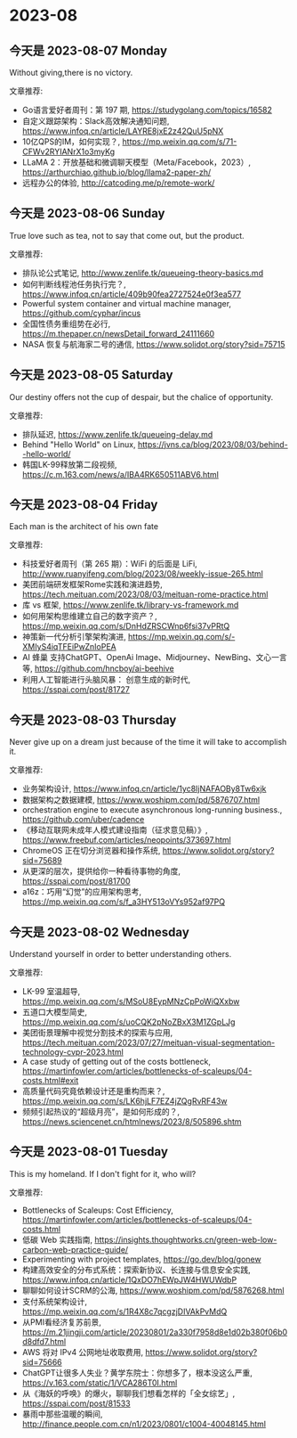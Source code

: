 # 2023-08

## 今天是 2023-08-07 Monday

Without giving,there is no victory.

文章推荐:
- Go语言爱好者周刊：第 197 期, https://studygolang.com/topics/16582
- 自定义跟踪架构：Slack高效解决通知问题, https://www.infoq.cn/article/LAYRE8jxE2z42QuU5pNX
- 10亿QPS的IM，如何实现？, https://mp.weixin.qq.com/s/71-CFWv2RYIANrX1o3myKg
- LLaMA 2：开放基础和微调聊天模型（Meta/Facebook，2023）, https://arthurchiao.github.io/blog/llama2-paper-zh/
- 远程办公的体验, http://catcoding.me/p/remote-work/


## 今天是 2023-08-06 Sunday

True love such as tea, not to say that come out, but the product.

文章推荐:
- 排队论公式笔记, http://www.zenlife.tk/queueing-theory-basics.md
- 如何判断线程池任务执行完？, https://www.infoq.cn/article/409b90fea2727524e0f3ea577
- Powerful system container and virtual machine manager, https://github.com/cyphar/incus
- 全国性债务重组势在必行, https://m.thepaper.cn/newsDetail_forward_24111660
- NASA 恢复与航海家二号的通信, https://www.solidot.org/story?sid=75715

## 今天是 2023-08-05 Saturday

Our destiny offers not the cup of despair, but the chalice of opportunity.

文章推荐:
- 排队延迟, https://www.zenlife.tk/queueing-delay.md
- Behind "Hello World" on Linux, https://jvns.ca/blog/2023/08/03/behind--hello-world/
- 韩国LK-99释放第二段视频, https://c.m.163.com/news/a/IBA4RK650511ABV6.html

## 今天是 2023-08-04 Friday

Each man is the architect of his own fate

文章推荐:
- 科技爱好者周刊（第 265 期）：WiFi 的后面是 LiFi, http://www.ruanyifeng.com/blog/2023/08/weekly-issue-265.html
- 美团前端研发框架Rome实践和演进趋势, https://tech.meituan.com/2023/08/03/meituan-rome-practice.html
- 库 vs 框架, https://www.zenlife.tk/library-vs-framework.md
- 如何用架构思维建立自己的数字资产？, https://mp.weixin.qq.com/s/DnHdZRSCWnp6fsi37vPRtQ
- 神策新一代分析引擎架构演进, https://mp.weixin.qq.com/s/-XMIyS4iqTFEiPwZnIoPEA
- AI 蜂巢 支持ChatGPT、OpenAi Image、Midjourney、NewBing、文心一言等, https://github.com/hncboy/ai-beehive
- 利用人工智能进行头脑风暴： 创意生成的新时代, https://sspai.com/post/81727


## 今天是 2023-08-03 Thursday

Never give up on a dream just because of the time it will take to accomplish it.

文章推荐:
- 业务架构设计, https://www.infoq.cn/article/1yc8IjNAFAOBy8Tw6xjk
- 数据架构之数据建模, https://www.woshipm.com/pd/5876707.html
- orchestration engine to execute asynchronous long-running business., https://github.com/uber/cadence
- 《移动互联网未成年人模式建设指南（征求意见稿）》, https://www.freebuf.com/articles/neopoints/373697.html
- ChromeOS 正在切分浏览器和操作系统, https://www.solidot.org/story?sid=75689
- 从更深的层次，提供给你一种看待事物的角度, https://sspai.com/post/81700
- a16z：巧用“幻觉”的应用架构思考, https://mp.weixin.qq.com/s/f_a3HY513oVYs952af97PQ

## 今天是 2023-08-02 Wednesday

Understand yourself in order to better understanding others.

文章推荐:
- LK-99 室温超导, https://mp.weixin.qq.com/s/MSoU8EypMNzCpPoWiQXxbw
- 五道口大模型简史, https://mp.weixin.qq.com/s/uoCQK2pNoZBxX3M1ZGpLJg
- 美团街景理解中视觉分割技术的探索与应用, https://tech.meituan.com/2023/07/27/meituan-visual-segmentation-technology-cvpr-2023.html
- A case study of getting out of the costs bottleneck, https://martinfowler.com/articles/bottlenecks-of-scaleups/04-costs.html#exit
- 高质量代码究竟依赖设计还是重构而来？, https://mp.weixin.qq.com/s/LK6hjLF7EZ4jZQgRvRF43w
- 频频引起热议的“超级月亮”，是如何形成的？, https://news.sciencenet.cn/htmlnews/2023/8/505896.shtm


## 今天是 2023-08-01 Tuesday

This is my homeland. If I don't fight for it, who will?

文章推荐:
- Bottlenecks of Scaleups: Cost Efficiency, https://martinfowler.com/articles/bottlenecks-of-scaleups/04-costs.html
- 低碳 Web 实践指南, https://insights.thoughtworks.cn/green-web-low-carbon-web-practice-guide/
- Experimenting with project templates, https://go.dev/blog/gonew
- 构建高效安全的分布式系统：探索新协议、长连接与信息安全实践, https://www.infoq.cn/article/1QxDO7hEWpJW4HWUWdbP
- 聊聊如何设计SCRM的公海, https://www.woshipm.com/pd/5876268.html
- 支付系统架构设计, https://mp.weixin.qq.com/s/1R4X8c7qcgzjDIVAkPvMdQ
- 从PMI看经济复苏前景, https://m.21jingji.com/article/20230801/2a330f7958d8e1d02b380f06b0d8dfd7.html
- AWS 将对 IPv4 公网地址收取费用, https://www.solidot.org/story?sid=75666
- ChatGPT让很多人失业？黄学东院士：你想多了，根本没这么严重, https://v.163.com/static/1/VCA286T0I.html
- 从《海妖的呼唤》的爆火，聊聊我们想看怎样的「全女综艺」, https://sspai.com/post/81533
- 暴雨中那些温暖的瞬间, http://finance.people.com.cn/n1/2023/0801/c1004-40048145.html
